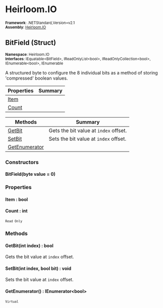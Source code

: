 # Heirloom.IO

<small>**Framework**: .NETStandard,Version=v2.1</small>  
<small>**Assembly**: [Heirloom.IO](../Heirloom.IO/Heirloom.IO.md)</small>  

## BitField (Struct)
<small>**Namespace**: Heirloom.IO</sub></small>  
<small>**Interfaces**: IEquatable\<BitField>, IReadOnlyList\<bool>, IReadOnlyCollection\<bool>, IEnumerable\<bool>, IEnumerable</small>  

A structured byte to configure the 8 individual bits as a method of storing 'compressed' boolean values.

| Properties | Summary |
|------------|---------|
| [Item](#ITE8B5A2F95) |  |
| [Count](#COU73CA0BBB) |  |

| Methods | Summary |
|---------|---------|
| [GetBit](#GETADBE54DD) | Gets the bit value at `index` offset. |
| [SetBit](#SET69B76502) | Sets the bit value at `index` offset. |
| [GetEnumerator](#GETE8195C76) |  |

### Constructors

#### BitField(byte value = 0)

### Properties

#### <a name="ITE8B5A2F95"></a>Item : bool


#### <a name="COU73CA0BBB"></a>Count : int

<small>`Read Only`</small>

### Methods

#### <a name="GETADBE54DD"></a>GetBit(int index) : bool


Gets the bit value at `index` offset.


#### <a name="SET69B76502"></a>SetBit(int index, bool bit) : void


Sets the bit value at `index` offset.


#### <a name="GETE8195C76"></a>GetEnumerator() : IEnumerator\<bool>

<small>`Virtual`</small>

